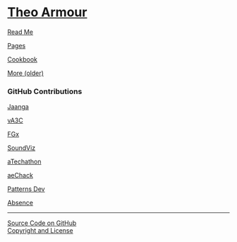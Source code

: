 [Theo Armour](./index.html )
============================

<div id=rm class=menu >
	<a href=JavaScript:displayMD("#readme.md#rm"); >Read Me</a>
</div>

<!--
<div id=pag class=menu >
	<a href=JavaScript:displayMD("#pages/readme.md#pag"); >Pages</a>
</div>
-->
[Pages]( ./pages/readme-reader.html )

[Cookbook]( ./cookbook/readme-reader.html )

[More (older)]( ./home/r1/index-2013-10-20.html )

### GitHub Contributions

<i class="fa fa-external-link"></i> [Jaanga]( http://jaanga.github.io/ )  

<i class="fa fa-external-link"></i> [vA3C]( http://va3c.github.io/ )  

<i class="fa fa-external-link"></i> [FGx]( http://fgx.github.io/ )  

<i class="fa fa-external-link"></i> [SoundViz]( http://soundviz.github.io/ )  

<i class="fa fa-external-link"></i> [aTechathon]( http://atechathon.github.io/ )  

<i class="fa fa-external-link"></i> [aeChack]( http://aechack.github.io/ )  

<i class="fa fa-external-link"></i> [Patterns Dev]( http://patterns-dev.github.io/ )  

<i class="fa fa-external-link"></i> [Absence]( http://absence.github.io/ )  


****

<i class="fa fa-github"></i> [Source Code on GitHub]( https://github.com/theo-armour/theo-armour.github.io)  
<i class="fa fa-copy"></i> [Copyright and License]( https://github.com/theo-armour/theo-armour.github.io/blob/master/copyright-notice-and-license.md )